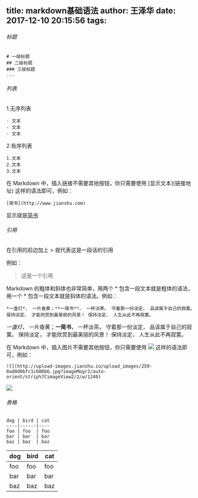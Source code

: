 title: markdown基础语法
author: 王泽华
date: 2017-12-10 20:15:56
tags:
---
###### 标题
```
# 一级标题
## 二级标题
### 三级标题
...
```
###### 列表
1.无序列表
```
- 文本
- 文本
- 文本
```
2.有序列表
```
1.文本
2.文本
3.文本
```
在 Markdown 中，插入链接不需要其他按钮，你只需要使用 \[显示文本](链接地址) 这样的语法即可，例如：
```
[简书](http://www.jianshu.com)
```
显示就是[简书](http://www.jianshu.com)

###### 引用
在引用的前边加上 > 就代表这是一段话的引用

例如：
> 这是一个引用

Markdown 的粗体和斜体也非常简单，用两个 * 包含一段文本就是粗体的语法，用一个 * 包含一段文本就是斜体的语法。例如：
```
*一盏灯*， 一片昏黄；**一简书**， 一杯淡茶。 守着那一份淡定， 品读属于自己的寂寞。 保持淡定， 才能欣赏到最美丽的风景！ 保持淡定， 人生从此不再寂寞。
```


*一盏灯*， 一片昏黄；**一简书**， 一杯淡茶。 守着那一份淡定， 品读属于自己的寂寞。 保持淡定， 才能欣赏到最美丽的风景！ 保持淡定， 人生从此不再寂寞。

在 Markdown 中，插入图片不需要其他按钮，你只需要使用 ![](图片链接地址) 这样的语法即可，例如：
```
![](http://upload-images.jianshu.io/upload_images/259-0ad0d0bfc1c608b6.jpg?imageMogr2/auto-orient/strip%7CimageView2/2/w/1240)
```

![](http://upload-images.jianshu.io/upload_images/259-0ad0d0bfc1c608b6.jpg?imageMogr2/auto-orient/strip%7CimageView2/2/w/1240)

###### 表格
```
dog | bird | cat
----|------|----
foo | foo  | foo
bar | bar  | bar
baz | baz  | baz
```
dog | bird | cat
----|------|----
foo | foo  | foo
bar | bar  | bar
baz | baz  | baz